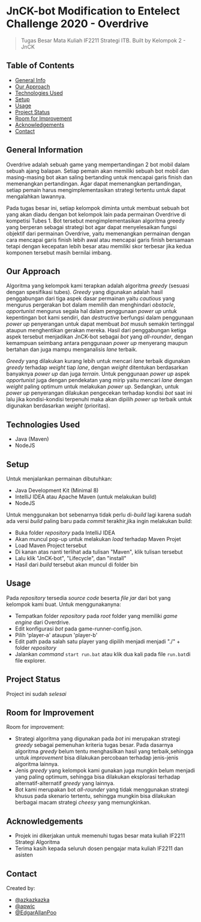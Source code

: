 # JnCK-bot Modification to Entelect Challenge 2020 - Overdrive
> Tugas Besar Mata Kuliah IF2211 Strategi ITB.
> Built by Kelompok 2 - JnCK

## Table of Contents
* [General Info](#general-information)
* [Our Approach](#our-approach)
* [Technologies Used](#technologies-used)
* [Setup](#setup)
* [Usage](#usage)
* [Project Status](#project-status)
* [Room for Improvement](#room-for-improvement)
* [Acknowledgements](#acknowledgements)
* [Contact](#contact)
<!-- * [License](#license) -->


## General Information
Overdrive adalah sebuah game yang mempertandingan 2 bot mobil dalam sebuah ajang balapan. Setiap pemain akan memiliki sebuah bot mobil dan masing-masing bot akan saling bertanding untuk mencapai garis finish dan memenangkan pertandingan. Agar dapat memenangkan pertandingan, setiap pemain harus mengimplementasikan strategi tertentu untuk dapat mengalahkan lawannya. 

Pada tugas besar ini, setiap kelompok diminta untuk membuat sebuah bot yang akan diadu dengan bot kelompok lain pada permainan Overdrive di kompetisi Tubes 1. Bot tersebut mengimplementasikan algoritma greedy yang berperan sebagai strategi bot agar dapat menyelesaikan fungsi objektif dari permainan Overdrive, yaitu memenangkan permainan dengan cara mencapai garis finish lebih awal atau mencapai garis finish bersamaan tetapi dengan kecepatan lebih besar atau memiliki skor terbesar jika kedua komponen tersebut masih bernilai imbang. 

## Our Approach
Algoritma yang kelompok kami terapkan adalah algoritma _greedy_ (sesuasi dengan spesifikasi tubes). _Greedy_ yang digunakan adalah hasil penggabungan dari tiga aspek dasar permainan yaitu _cautious_ yang mengurus pergerakan bot dalam memilih dan menghindari _obstacle_, _opportunist_ mengurus segala hal dalam penggunaan _power up_ untuk kepentingan bot kami sendiri, dan _destructive_ berfungsi dalam penggunaan _power up_ penyerangan untuk dapat membuat _bot_ musuh semakin tertinggal ataupun menghentikan gerakan mereka. Hasil dari penggabungan ketiga aspek tersebut menjadikan JnCK-bot sebagai _bot_ yang _all-rounder_, dengan kemampuan seimbang antara penggunaan _power up_ menyerang maupun bertahan dan juga mampu menganalisis _lane_ terbaik.

_Greedy_ yang dilakukan kurang lebih untuk mencari _lane_ terbaik digunakan _greedy_ terhadap _weight_ tiap _lane_, dengan _weight_ ditentukan berdasarkan banyaknya _power up_ dan juga _terrain_. Untuk penggunaan _power up_ aspek _opportunist_ juga dengan pendekatan yang mirip yaitu mencari _lane_ dengan _weight_ paling optimum untuk melakukan _power up_. Sedangkan, untuk _power up_ penyerangan dilakukan pengecekan terhadap kondisi _bot_ saat ini lalu jika kondisi-kondisi terpenuhi maka akan dipilih _power up_ terbaik untuk digunakan berdasarkan _weight_ (prioritas). 

## Technologies Used
- Java (Maven)
- NodeJS

## Setup
Untuk menjalankan permainan dibutuhkan:
- Java Development Kit (Minimal 8)
- IntelliJ IDEA atau Apache Maven (untuk melakukan build)
- NodeJS

Untuk menggunakan bot sebenarnya tidak perlu di-_build_ lagi karena sudah ada versi _build_ paling baru pada _commit_ terakhir,jika ingin melakukan build:
- Buka folder _repository_ pada IntelliJ IDEA
- Akan muncul pop-up untuk melakukan _load_ terhadap Maven Projet
- Load Maven Project tersebut
- Di kanan atas nanti terlihat ada tulisan "Maven", klik tulisan tersebut
- Lalu klik "JnCK-bot", "Lifecycle", dan "install"
- Hasil dari _build_ tersebut akan muncul di folder bin

## Usage
Pada _repository_ tersedia _source code_ beserta _file jar_ dari bot yang kelompok kami buat. Untuk menggunakanyna:
- Tempatkan folder _repository_ pada _root_ folder yang memiliki _game engine_ dari Overdrive. 
- Edit konfigurasi _bot_ pada game-runner-config.json. 
- Pilih 'player-a' ataupun 'player-b'
- Edit path pada salah satu player yang dipilih menjadi menjadi "./" + folder _repository_
- Jalankan _command_ ``start run.bat`` atau klik dua kali pada file ``run.bat``di file explorer.


## Project Status
Project ini sudah  _selesai_ 

## Room for Improvement
Room for improvement:
- Strategi algoritma yang digunakan pada _bot_ ini merupakan strategi _greedy_ sebagai pemenuhan kriteria tugas besar. Pada dasarnya algoritma _greedy_ belum tentu menghasilkan hasil yang terbaik,sehingga untuk _improvement_ bisa dilakukan percobaan terhadap jenis-jenis algoritma lainnya.
- Jenis _greedy_ yang kelompok kami gunakan juga mungkin belum menjadi yang paling optimum, sehingga bisa dilakukan eksplorasi terhadap alternatif-alternatif _greedy_ yang lainnya.
- Bot kami merupakan bot _all-rounder_ yang tidak menggunakan strategi khusus pada skenario tertentu, sehingga mungkin bisa dilakukan berbagai macam strategi _cheesy_ yang memungkinkan.

## Acknowledgements
- Projek ini dikerjakan untuk memenuhi tugas besar mata kuliah IF2211 Strategi Algoritma
- Terima kasih kepada seluruh dosen pengajar mata kuliah IF2211 dan asisten

## Contact
Created by:
- [@azkazkazka](https://github.com/azkazkazka)
- [@apwic](https://github.com/apwic)
- [@EdgarAllanPoo](https://github.com/EdgarAllanPoo)
<!-- Optional -->
<!-- ## License -->
<!-- This project is open source and available under the [... License](). -->

<!-- You don't have to include all sections - just the one's relevant to your project -->
